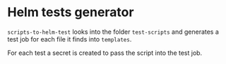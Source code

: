 # Helm tests generator

`scripts-to-helm-test` looks into the folder `test-scripts` and generates a test job for each file it finds into `templates`.

For each test a secret is created to pass the script into the test job.
